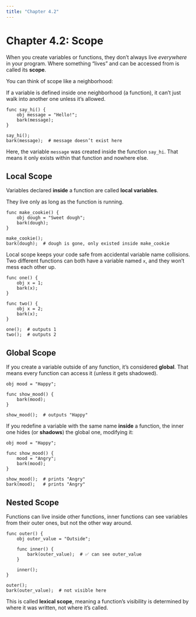 ```yaml
---
title: "Chapter 4.2"
---
```


# Chapter 4.2: Scope

When you create variables or functions, they don’t always live *everywhere* in your program. Where something “lives” and can be accessed from is called its **scope**.

You can think of scope like a neighborhood:

If a variable is defined inside one neighborhood (a function), it can’t just walk into another one unless it’s allowed.

```
func say_hi() {
    obj message = "Hello!";
    bark(message);
}

say_hi();
bark(message);  # message doesn’t exist here
```

Here, the variable `message` was created inside the function `say_hi`. That means it only exists within that function and nowhere else.

## Local Scope

Variables declared **inside** a function are called **local variables**.

They live only as long as the function is running.

```
func make_cookie() {
    obj dough = "Sweet dough";
    bark(dough);
}

make_cookie();
bark(dough);  # dough is gone, only existed inside make_cookie
```

Local scope keeps your code safe from accidental variable name collisions. Two different functions can both have a variable named `x`, and they won’t mess each other up.

```
func one() {
    obj x = 1;
    bark(x);
}

func two() {
    obj x = 2;
    bark(x);
}

one();  # outputs 1
two();  # outputs 2
```

## Global Scope

If you create a variable outside of any function, it’s considered **global**. That means every function can access it (unless it gets shadowed).

```
obj mood = "Happy";

func show_mood() {
    bark(mood);
}

show_mood();  # outputs "Happy"
```

If you redefine a variable with the same name **inside** a function,
the inner one hides (or **shadows**) the global one, modifying it:

```
obj mood = "Happy";

func show_mood() {
    mood = "Angry";
    bark(mood);
}

show_mood();  # prints "Angry"
bark(mood);   # prints "Angry"
```

## Nested Scope

Functions can live inside other functions, inner functions can see variables from their outer ones, but not the other way around.

```
func outer() {
    obj outer_value = "Outside";

    func inner() {
        bark(outer_value);  # ✅ can see outer_value
    }

    inner();
}

outer();
bark(outer_value);  # not visible here
```

This is called **lexical scope**, meaning a function’s visibility is determined by where it was written, not where it’s called.
